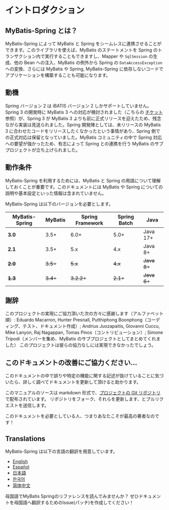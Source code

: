 <a name="イントロダクション"></a>
# イントロダクション

## MyBatis-Spring とは？

MyBatis-Spring によって MyBatis と Spring をシームレスに連携させることができます。このライブラリを使えば、MyBatis のステートメントを Spring のトランザクション内で実行することもできますし、Mapper や `SqlSession` の生成、他の Bean への注入、MyBatis の例外から Spring の `DataAccessException` への変換、さらには MyBatis や Spring, MyBatis-Spring に依存しないコードでアプリケーションを構築することも可能になります。

## 動機

Spring バージョン 2 は iBATIS バージョン 2 しかサポートしていません。Spring 3 の開発時に MyBatis 3 への対応が検討されました（こちらの [チケット](https://jira.springsource.org/browse/SPR-5991) 参照）が、Spring 3 が MyBatis 3 よりも前に正式リリースを迎えたため、残念ながら実装は見送られました。Spring 開発陣としては、未リリースの MyBatis 3 に合わせたコードをリリースしたくなかったという事情があり、Spring 側での正式対応は保留となっていました。MyBatis コミュニティの中で Spring 対応への要望が強かったため、有志によって Spring との連携を行う MyBatis のサブプロジェクトが立ち上げられました。

## 動作条件

MyBatis-Spring を利用するためには、MyBatis と Spring の用語について理解しておくことが重要です。このドキュメントには MyBatis や Spring についての説明や基本設定といった情報は含まれていません。

MyBatis-Spring は以下のバージョンを必要とします。

| MyBatis-Spring | MyBatis | Spring Framework | Spring Batch | Java |
|----------------| --- |------------------|--------------| --- |
| **3.0**        | 3.5+ | 6.0+             | 5.0+         | Java 17+ |
| **2.1**        | 3.5+ | 5.x              | 4.x          | Java 8+  |
| ~~**2.0**~~        | ~~3.5+~~ | ~~5.x~~              | ~~4.x~~          | ~~Java 8+~~ |
| ~~**1.3**~~        | ~~3.4+~~ | ~~3.2.2+~~           | ~~2.1+~~         | ~~Java 6+~~ |

## 謝辞

このプロジェクトの実現にご協力頂いた次の方々に感謝します（アルファベット順）:
Eduardo Macarron, Hunter Presnall, Putthiphong Boonphong（コーディング、テスト、ドキュメント作成）;
Andrius Juozapaitis, Giovanni Cuccu, Mike Lanyon, Raj Nagappan, Tomas Pinos（コントリビューション）;
Simone Tripodi（メンバーを集め、MyBatis のサブプロジェクトとしてまとめてくれました）
このプロジェクトは彼らの協力なしには実現できなかったでしょう。

## このドキュメントの改善にご協力ください...

このドキュメントの中で誤りや特定の機能に関する記述が抜けていることに気づいたら、詳しく調べてドキュメントを更新して頂けると助かります。

このマニュアルのソースは markdown 形式で、[プロジェクトの Git リポジトリ](https://github.com/mybatis/spring/tree/master/src/site) で配布されています。
リポジトリをフォーク、それらを更新します、とプルリクエストを送信します。

このドキュメントを必要としている人、つまりあなたこそが最高の著者なのです！

## Translations

MyBatis-Spring は以下の言語の翻訳を用意しています。

<ul class="i18n">
  <li class="en"><a href="./../index.html">English</a></li>
  <li class="es"><a href="./../es/index.html">Español</a></li>
  <li class="ja"><a href="./getting-started.html">日本語</a></li>
  <li class="ko"><a href="./../ko/index.html">한국어</a></li>
  <li class="zh"><a href="./../zh_CN/index.html">简体中文</a></li>
</ul>

母国語でMyBatis Springのリファレンスを読んでみませんか？ ぜひドキュメントを母国語へ翻訳するためのIssue(パッチ)を作成してください！
